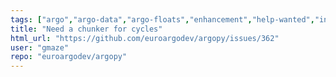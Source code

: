 ```yaml
---
tags: ["argo","argo-data","argo-floats","enhancement","help-wanted","internals","oceanography","performance","python"]
title: "Need a chunker for cycles"
html_url: "https://github.com/euroargodev/argopy/issues/362"
user: "gmaze"
repo: "euroargodev/argopy"
---
```


